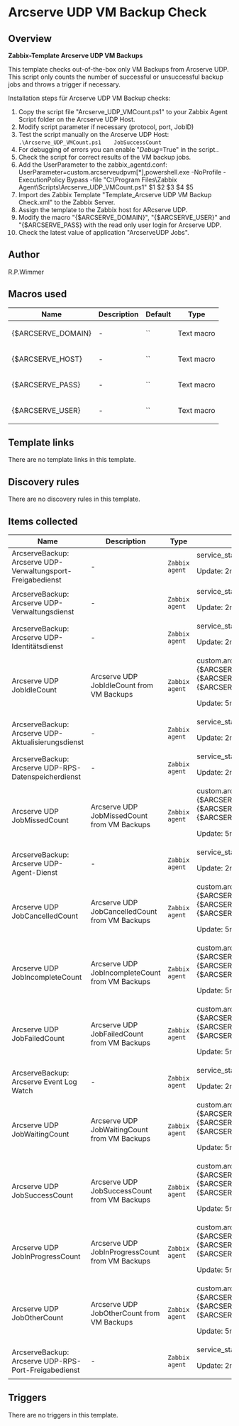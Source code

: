 # Arcserve UDP VM Backup Check

## Overview

**Zabbix-Template Arcserve UDP VM Backups**


This template checks out-of-the-box only VM Backups from Arcserve UDP. This script only counts the number of successful or unsuccessful backup jobs and throws a trigger if necessary.


Installation steps für Arcserve UDP VM Backup checks:


1. Copy the script file "Arcserve\_UDP\_VMCount.ps1" to your Zabbix Agent Script folder on the Arcserve UDP Host.
2. Modify script parameter if necessary (protocol, port, JobID)
3. Test the script manually on the Arcserve UDP Host:  
`.\Arcserve_UDP_VMCount.ps1    JobSuccessCount`
4. For debugging of errors you can enable "$Debug=$True" in the script..
5. Check the script for correct results of the VM backup jobs.
6. Add the UserParameter to the zabbix\_agentd.conf:  
UserParameter=custom.arcserveudpvm[*],powershell.exe -NoProfile -ExecutionPolicy Bypass -file "C:\Program Files\Zabbix Agent\Scripts\Arcserve\_UDP\_VMCount.ps1" $1 $2 $3 $4 $5
7. Import des Zabbix Template "Template\_Arcserve UDP VM Backup Check.xml" to the Zabbix Server.
8. Assign the template to the Zabbix host for ARcserve UDP.
9. Modify the macro "{$ARCSERVE\_DOMAIN}", "{$ARCSERVE\_USER}" and "{$ARCSERVE\_PASS} with the read only user login for Arcserve UDP.
10. Check the latest value of application "ArcserveUDP Jobs".


## Author

R.P.Wimmer

## Macros used

|Name|Description|Default|Type|
|----|-----------|-------|----|
|{$ARCSERVE_DOMAIN}|<p>-</p>|``|Text macro|
|{$ARCSERVE_HOST}|<p>-</p>|``|Text macro|
|{$ARCSERVE_PASS}|<p>-</p>|``|Text macro|
|{$ARCSERVE_USER}|<p>-</p>|``|Text macro|


## Template links

There are no template links in this template.

## Discovery rules

There are no discovery rules in this template.

## Items collected

|Name|Description|Type|Key and additional info|
|----|-----------|----|----|
|ArcserveBackup: Arcserve UDP-Verwaltungsport-Freigabedienst|<p>-</p>|`Zabbix agent`|service_state[ArcserveUDPPS]<p>Update: 2m</p>|
|ArcserveBackup: Arcserve UDP-Verwaltungsdienst|<p>-</p>|`Zabbix agent`|service_state[CAARCAppSvc]<p>Update: 2m</p>|
|ArcserveBackup: Arcserve UDP-Identitätsdienst|<p>-</p>|`Zabbix agent`|service_state[ArcserveUDPIS]<p>Update: 2m</p>|
|Arcserve UDP JobIdleCount|<p>Arcserve UDP JobIdleCount from VM Backups</p>|`Zabbix agent`|custom.arcserveudpvm[{$ARCSERVE_DOMAIN},{$ARCSERVE_USER},{$ARCSERVE_PASS},"JobIdleCount",{$ARCSERVE_HOST}]<p>Update: 5m</p>|
|ArcserveBackup: Arcserve UDP-Aktualisierungsdienst|<p>-</p>|`Zabbix agent`|service_state[CAARCUpdateSvc]<p>Update: 2m</p>|
|ArcserveBackup: Arcserve UDP-RPS-Datenspeicherdienst|<p>-</p>|`Zabbix agent`|service_state[CASDatastoreSvc]<p>Update: 2m</p>|
|Arcserve UDP JobMissedCount|<p>Arcserve UDP JobMissedCount from VM Backups</p>|`Zabbix agent`|custom.arcserveudpvm[{$ARCSERVE_DOMAIN},{$ARCSERVE_USER},{$ARCSERVE_PASS},"JobMissedCount",{$ARCSERVE_HOST}]<p>Update: 5m</p>|
|ArcserveBackup: Arcserve UDP-Agent-Dienst|<p>-</p>|`Zabbix agent`|service_state[CASAD2DWebSvc]<p>Update: 2m</p>|
|Arcserve UDP JobCancelledCount|<p>Arcserve UDP JobCancelledCount from VM Backups</p>|`Zabbix agent`|custom.arcserveudpvm[{$ARCSERVE_DOMAIN},{$ARCSERVE_USER},{$ARCSERVE_PASS},"JobCancelledCount",{$ARCSERVE_HOST}]<p>Update: 5m</p>|
|Arcserve UDP JobIncompleteCount|<p>Arcserve UDP JobIncompleteCount from VM Backups</p>|`Zabbix agent`|custom.arcserveudpvm[{$ARCSERVE_DOMAIN},{$ARCSERVE_USER},{$ARCSERVE_PASS},"JobIncompleteCount",{$ARCSERVE_HOST}]<p>Update: 5m</p>|
|Arcserve UDP JobFailedCount|<p>Arcserve UDP JobFailedCount from VM Backups</p>|`Zabbix agent`|custom.arcserveudpvm[{$ARCSERVE_DOMAIN},{$ARCSERVE_USER},{$ARCSERVE_PASS},"JobFailedCount",{$ARCSERVE_HOST}]<p>Update: 5m</p>|
|ArcserveBackup: Arcserve Event Log Watch|<p>-</p>|`Zabbix agent`|service_state[ASLogWatch]<p>Update: 2m</p>|
|Arcserve UDP JobWaitingCount|<p>Arcserve UDP JobWaitingCount from VM Backups</p>|`Zabbix agent`|custom.arcserveudpvm[{$ARCSERVE_DOMAIN},{$ARCSERVE_USER},{$ARCSERVE_PASS},"JobWaitingCount",{$ARCSERVE_HOST}]<p>Update: 5m</p>|
|Arcserve UDP JobSuccessCount|<p>Arcserve UDP JobSuccessCount from VM Backups</p>|`Zabbix agent`|custom.arcserveudpvm[{$ARCSERVE_DOMAIN},{$ARCSERVE_USER},{$ARCSERVE_PASS},"JobSuccessCount",{$ARCSERVE_HOST}]<p>Update: 5m</p>|
|Arcserve UDP JobInProgressCount|<p>Arcserve UDP JobInProgressCount from VM Backups</p>|`Zabbix agent`|custom.arcserveudpvm[{$ARCSERVE_DOMAIN},{$ARCSERVE_USER},{$ARCSERVE_PASS},"JobInProgressCount",{$ARCSERVE_HOST}]<p>Update: 5m</p>|
|Arcserve UDP JobOtherCount|<p>Arcserve UDP JobOtherCount from VM Backups</p>|`Zabbix agent`|custom.arcserveudpvm[{$ARCSERVE_DOMAIN},{$ARCSERVE_USER},{$ARCSERVE_PASS},"JobOtherCount",{$ARCSERVE_HOST}]<p>Update: 5m</p>|
|ArcserveBackup: Arcserve UDP-RPS-Port-Freigabedienst|<p>-</p>|`Zabbix agent`|service_state[CASARPSWebSvc]<p>Update: 2m</p>|


## Triggers

There are no triggers in this template.


